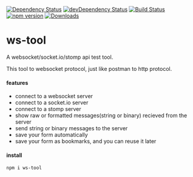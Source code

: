 [![Dependency Status](https://david-dm.org/plantain-00/ws-tool.svg)](https://david-dm.org/plantain-00/ws-tool)
[![devDependency Status](https://david-dm.org/plantain-00/ws-tool/dev-status.svg)](https://david-dm.org/plantain-00/ws-tool#info=devDependencies)
[![Build Status](https://travis-ci.org/plantain-00/ws-tool.svg?branch=master)](https://travis-ci.org/plantain-00/ws-tool)
[![npm version](https://badge.fury.io/js/ws-tool.svg)](https://badge.fury.io/js/ws-tool)
[![Downloads](https://img.shields.io/npm/dm/ws-tool.svg)](https://www.npmjs.com/package/ws-tool)

# ws-tool

A websocket/socket.io/stomp api test tool.

This tool to websocket protocol, just like postman to http protocol.

#### features

+ connect to a websocket server
+ connect to a socket.io server
+ connect to a stomp server
+ show raw or formatted messages(string or binary) recieved from the server
+ send string or binary messages to the server
+ save your form automatically
+ save your form as bookmarks, and you can reuse it later

#### install

`npm i ws-tool`
